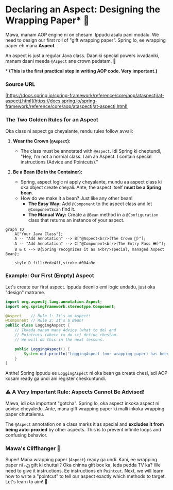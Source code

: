 # Declaring an Aspect: Designing the Wrapping Paper* 🎁

Mawa, manam AOP engine ni on chesam. Ippudu asalu pani modalu. We need to design our first roll of "gift wrapping paper". Spring lo, ee wrapping paper eh mana **Aspect**.

An aspect is just a regular Java class. Daaniki special powers ivvadaniki, manam daani meeda `@Aspect` ane crown pedatam. 👑

\* **(This is the first practical step in writing AOP code. Very important.)**

### Source URL
[https://docs.spring.io/spring-framework/reference/core/aop/ataspectj/at-aspectj.html](https://docs.spring.io/spring-framework/reference/core/aop/ataspectj/at-aspectj.html)

### The Two Golden Rules for an Aspect

Oka class ni aspect ga cheyalante, rendu rules follow avvali:

1.  **Wear the Crown (`@Aspect`):**
    *   The class must be annotated with `@Aspect`. Idi Spring ki cheptundi, "Hey, I'm not a normal class. I am an Aspect. I contain special instructions (Advice and Pointcuts)."

2.  **Be a Bean (Be in the Container):**
    *   Spring, aspect logic ni apply cheyalante, mundu aa aspect class ki oka object create cheyali. Ante, the aspect itself **must be a Spring bean**.
    *   How do we make it a bean? Just like any other bean!
        *   **The Easy Way:** Add `@Component` to the aspect class and let `@ComponentScan` find it.
        *   **The Manual Way:** Create a `@Bean` method in a `@Configuration` class that returns an instance of your aspect.

```mermaid
graph TD
    A["Your Java Class"];
    A -- "Add Annotation" --> B["@Aspect<br/>(The Crown 👑)"];
    A -- "Add Annotation" --> C["@Component<br/>(The Entry Pass 🎟️)"];
    B & C --> D{Spring recognizes it as a<br/>special, managed Aspect Bean};

    style D fill:#cde4ff,stroke:#004a9e
```

### Example: Our First (Empty) Aspect

Let's create our first aspect. Ippudu deenilo emi logic undadu, just oka "design" matrame.

```java
import org.aspectj.lang.annotation.Aspect;
import org.springframework.stereotype.Component;

@Aspect    // Rule 1: It's an Aspect!
@Component // Rule 2: It's a Bean!
public class LoggingAspect {
    // Ikkada manam mana Advice (what to do) and
    // Pointcuts (where to do it) define chestam.
    // We will do this in the next lessons.

    public LoggingAspect() {
        System.out.println("LoggingAspect (our wrapping paper) has been created!");
    }
}
```
Anthe! Spring ippudu ee `LoggingAspect` ni oka bean ga create chesi, adi AOP kosam ready ga undi ani register cheskuntundi.

### ⚠️ A Very Important Rule: Aspects Cannot Be Advised!
Mawa, idi oka important "gotcha". Spring lo, oka aspect inkoka aspect ni advise cheyaledu. Ante, mana gift wrapping paper ki malli inkoka wrapping paper chuttalemu.

The `@Aspect` annotation on a class marks it as special and **excludes it from being auto-proxied** by other aspects. This is to prevent infinite loops and confusing behavior.

### Mawa's Cliffhanger 🧗
Super! Mana wrapping paper (`Aspect`) ready ga undi. Kani, ee wrapping paper ni ഏ gift ki chuttali? Oka chinna gift box ka, leda pedda TV ka? We need to give it instructions. Ee instructions eh `Pointcut`. Next, we will learn how to write a "pointcut" to tell our aspect exactly which methods to target. Let's learn to aim! 🎯

